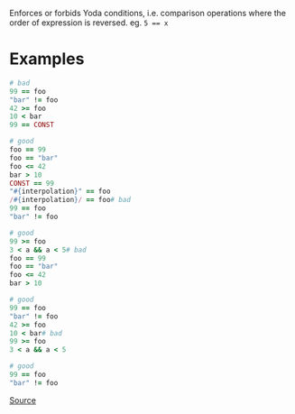 
Enforces or forbids Yoda conditions,
i.e. comparison operations where the order of expression is reversed.
eg. `5 == x`

# Examples

```ruby
# bad
99 == foo
"bar" != foo
42 >= foo
10 < bar
99 == CONST

# good
foo == 99
foo == "bar"
foo <= 42
bar > 10
CONST == 99
"#{interpolation}" == foo
/#{interpolation}/ == foo# bad
99 == foo
"bar" != foo

# good
99 >= foo
3 < a && a < 5# bad
foo == 99
foo == "bar"
foo <= 42
bar > 10

# good
99 == foo
"bar" != foo
42 >= foo
10 < bar# bad
99 >= foo
3 < a && a < 5

# good
99 == foo
"bar" != foo
```

[Source](http://www.rubydoc.info/gems/rubocop/RuboCop/Cop/Style/YodaCondition)